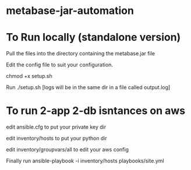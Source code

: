 # metabase-jar-automation

# To Run locally (standalone version)
Pull the files into the directory containing the metabase.jar file

Edit the config file to suit your configuration.

chmod +x setup.sh

Run ./setup.sh [logs will be in the same dir in a file called output.log]


# To run 2-app 2-db isntances on aws

edit ansible.cfg to put your private key dir

edit inventory/hosts to put your python dir

edit inventory/groupvars/all to edit your aws config

Finally run ansible-playbook -i inventory/hosts playbooks/site.yml
